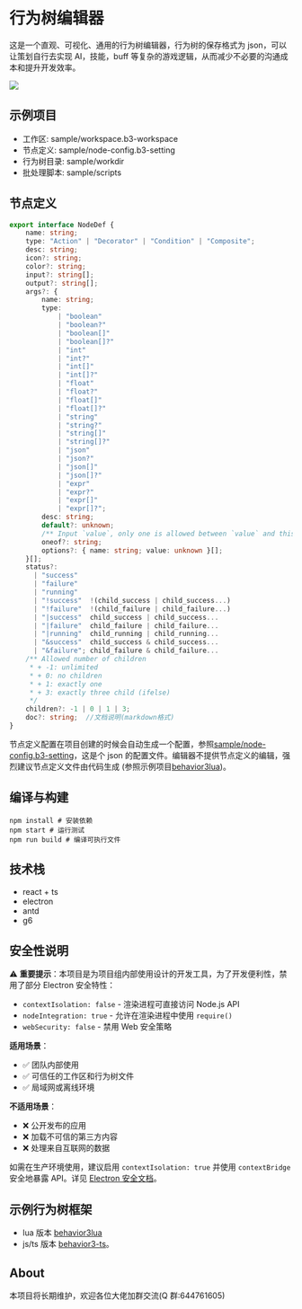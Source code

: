# 行为树编辑器

这是一个直观、可视化、通用的行为树编辑器，行为树的保存格式为 json，可以让策划自行去实现 AI，技能，buff 等复杂的游戏逻辑，从而减少不必要的沟通成本和提升开发效率。

![](readme/preview.gif)

## 示例项目

- 工作区: sample/workspace.b3-workspace
- 节点定义: sample/node-config.b3-setting
- 行为树目录: sample/workdir
- 批处理脚本: sample/scripts

## 节点定义

```typescript
export interface NodeDef {
    name: string;
    type: "Action" | "Decorator" | "Condition" | "Composite";
    desc: string;
    icon?: string;
    color?: string;
    input?: string[];
    output?: string[];
    args?: {
        name: string;
        type:
            | "boolean"
            | "boolean?"
            | "boolean[]"
            | "boolean[]?"
            | "int"
            | "int?"
            | "int[]"
            | "int[]?"
            | "float"
            | "float?"
            | "float[]"
            | "float[]?"
            | "string"
            | "string?"
            | "string[]"
            | "string[]?"
            | "json"
            | "json?"
            | "json[]"
            | "json[]?"
            | "expr"
            | "expr?"
            | "expr[]"
            | "expr[]?";
        desc: string;
        default?: unknown;
        /** Input `value`, only one is allowed between `value` and this arg.*/
        oneof?: string;
        options?: { name: string; value: unknown }[];
    }[];
    status?:
      | "success"
      | "failure"
      | "running"
      | "!success"  !(child_success | child_success...)
      | "!failure"  !(child_failure | child_failure...)
      | "|success"  child_success | child_success...
      | "|failure"  child_failure | child_failure...
      | "|running"  child_running | child_running...
      | "&success"  child_success & child_success...
      | "&failure"; child_failure & child_failure...
    /** Allowed number of children
     * + -1: unlimited
     * + 0: no children
     * + 1: exactly one
     * + 3: exactly three child (ifelse)
     */
    children?: -1 | 0 | 1 | 3;
    doc?: string;  //文档说明(markdown格式)
}
```

节点定义配置在项目创建的时候会自动生成一个配置，参照[sample/node-config.b3-setting](sample/node-config.b3-setting)，这是个 json 的配置文件。编辑器不提供节点定义的编辑，强烈建议节点定义文件由代码生成 (参照示例项目[behavior3lua](https://github.com/zhandouxiaojiji/behavior3lua))。

## 编译与构建

```shell
npm install # 安装依赖
npm start # 运行测试
npm run build # 编译可执行文件
```

## 技术栈

- react + ts
- electron
- antd
- g6

## 安全性说明

⚠️ **重要提示**：本项目是为项目组内部使用设计的开发工具，为了开发便利性，禁用了部分 Electron 安全特性：

- `contextIsolation: false` - 渲染进程可直接访问 Node.js API
- `nodeIntegration: true` - 允许在渲染进程中使用 `require()`
- `webSecurity: false` - 禁用 Web 安全策略

**适用场景**：
- ✅ 团队内部使用
- ✅ 可信任的工作区和行为树文件
- ✅ 局域网或离线环境

**不适用场景**：
- ❌ 公开发布的应用
- ❌ 加载不可信的第三方内容
- ❌ 处理来自互联网的数据

如需在生产环境使用，建议启用 `contextIsolation: true` 并使用 `contextBridge` 安全地暴露 API。详见 [Electron 安全文档](https://www.electronjs.org/docs/latest/tutorial/security)。

## 示例行为树框架

- lua 版本 [behavior3lua](https://github.com/zhandouxiaojiji/behavior3lua)
- js/ts 版本 [behavior3-ts](https://github.com/zhongfq/behavior3-ts)。

## About

本项目将长期维护，欢迎各位大佬加群交流(Q 群:644761605)
